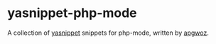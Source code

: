 # yasnippet-php-mode

A collection of [yasnippet](http://code.google.com/p/yasnippet/) snippets for php-mode, written by [apgwoz](http://apgwoz.com/).

